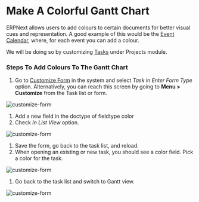 <!--add breadcrumbs-->

# Make A Colorful Gantt Chart

ERPNext allows users to add colours to certain documents for better visual cues and representation. A good example of this would be the [Event Calendar](/docs/user/manual/en/using-erpnext/calendar), where, for each event you can add a colour.

We will be doing so by customizing [Tasks](/docs/user/manual/en/projects/tasks) under Projects module.

### Steps To Add Colours To The Gantt Chart

1. Go to [Customize Form](/docs/user/manual/en/customize-erpnext/customize-form) in the system and select *Task* in _Enter Form Type_ option. Alternatively, you can reach this screen by going to **Menu > Customize** from the Task list or form.

 <img class="screenshot" alt="customize-form" src="/docs/assets/img/articles/project-gantt-customize-form.gif">

1. Add a new field in the doctype of fieldtype color
1. Check *In List View* option.

 <img class="screenshot" alt="customize-form" src="/docs/assets/img/articles/project-gantt-in-list.png">

1. Save the form, go back to the task list, and reload.
1. When opening an existing or new task, you should see a color field. Pick a color for the task.

 <img class="screenshot" alt="customize-form" src="/docs/assets/img/articles/project-gantt-pick-color.png">

1. Go back to the task list and switch to Gantt view.

  <img class="screenshot" alt="customize-form" src="/docs/assets/img/articles/project-gantt-colors.png">
